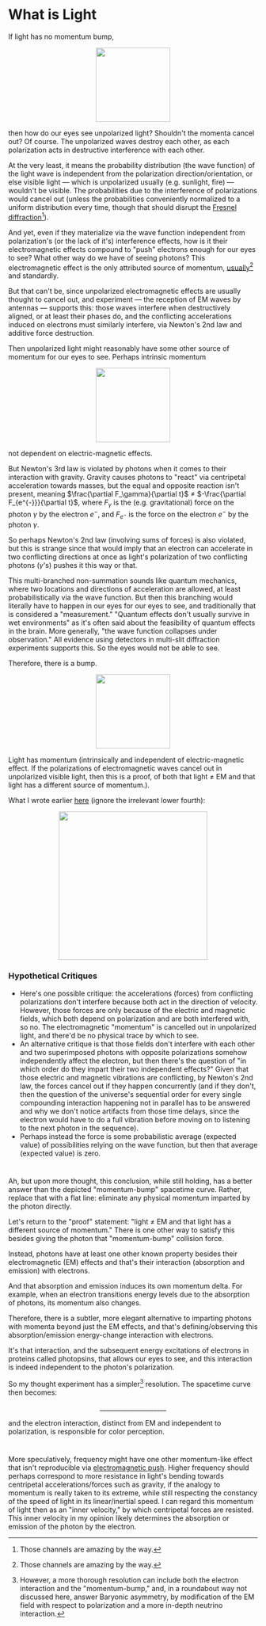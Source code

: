 # What is Light

If light has no momentum bump,

<p align="center">
<img width="150" src="https://github.com/animal-tree/Writing-stuff-2/assets/142250284/b6b0e528-32e4-4014-b999-4a783aafc3a8">
</p>

then how do our eyes see unpolarized light? Shouldn't the momenta cancel out? Of course. The unpolarized waves destroy each other, as each polarization acts in destructive interference with each other.

At the very least, it means the probability distribution (the wave function) of the light wave is independent from the polarization direction/orientation, or else visible light — which is unpolarized usually (e.g. sunlight, fire) — wouldn't be visible. The probabilities due to the interference of polarizations would cancel out (unless the probabilities conveniently normalized to a uniform distribution every time, though that should disrupt the [Fresnel diffraction](https://youtu.be/y9c8oZ49pFc?si=kSTkCh56g60vPAKk)[^1]).

And yet, even if they materialize via the wave function independent from polarization's (or the lack of it's) interference effects, how is it their electromagnetic effects compound to "push" electrons enough for our eyes to see? What other way do we have of seeing photons? This electromagnetic effect is the only attributed source of momentum, [usually](https://youtu.be/bvzr2HbbPC8?si=wyctUUwiOc5dQgfX)[^1] and standardly. 

But that can't be, since unpolarized electromagnetic effects are usually thought to cancel out, and experiment — the reception of EM waves by antennas — supports this: those waves interfere when destructively aligned, or at least their phases do, and the conflicting accelerations induced on electrons must similarly interfere, via Newton's 2nd law and additive force destruction.

Then unpolarized light might reasonably have some other source of momentum for our eyes to see. Perhaps intrinsic momentum

<p align="center">
<img width="150" src="https://github.com/animal-tree/Writing-stuff-2/assets/142250284/b6b0e528-32e4-4014-b999-4a783aafc3a8">
</p>

not dependent on electric-magnetic effects.

But Newton's 3rd law is violated by photons when it comes to their interaction with gravity. Gravity causes photons to "react" via centripetal acceleration towards masses, but the equal and opposite reaction isn't present, meaning $\frac{\partial F_\gamma}{\partial t}$ $\neq$ $-\frac{\partial F_{e^{-}}}{\partial t}$, where $F_\gamma$ is the (e.g. gravitational) force on the photon $\gamma$ by the electron $e^{-}$, and $F_{e^{-}}$ is the force on the electron $e^{-}$ by the photon $\gamma$.

So perhaps Newton's 2nd law (involving sums of forces) is also violated, but this is strange since that would imply that an electron can accelerate in two conflicting directions at once as light's polarization of two conflicting photons ($\gamma$'s) pushes it this way or that.

This multi-branched non-summation sounds like quantum mechanics, where two locations and directions of acceleration are allowed, at least probabilistically via the wave function. But then this branching would literally have to happen in our eyes for our eyes to see, and traditionally that is considered a "measurement." "Quantum effects don't usually survive in wet environments" as it's often said about the feasibility of quantum effects in the brain. More generally, "the wave function collapses under observation." All evidence using detectors in multi-slit diffraction experiments supports this. So the eyes would not be able to see.

Therefore, there is a bump.

<p align="center">
<img width="150" src="https://github.com/animal-tree/Writing-stuff-2/assets/142250284/b6b0e528-32e4-4014-b999-4a783aafc3a8">
</p>

Light has momentum (intrinsically and independent of electric-magnetic effect. If the polarizations of electromagnetic waves cancel out in unpolarized visible light, then this is a proof, of both that light $\neq$ EM and that light has a different source of momentum.).

What I wrote earlier [here](https://github.com/animal-tree/Writing-stuff-2/blob/main/Theories/Disproof-and-Unified.md) (ignore the irrelevant lower fourth):

<p align="center">
<img width="300" src="https://github.com/animal-tree/Writing-stuff-2/assets/142250284/2fde3853-0e39-4b6e-ac76-bc691cd189b6">
</p>

### Hypothetical Critiques

- Here's one possible critique: the accelerations (forces) from conflicting polarizations don't interfere because both act in the direction of velocity. However, those forces are only because of the electric and magnetic fields, which both depend on polarization and are both interfered with, so no. The electromagnetic "momentum" is cancelled out in unpolarized light, and there'd be no physical trace by which to see.
- An alternative critique is that those fields don't interfere with each other and two superimposed photons with opposite polarizations somehow independently affect the electron, but then there's the question of "in which order do they impart their two independent effects?" Given that those electric and magnetic vibrations are conflicting, by Newton's 2nd law, the forces cancel out if they happen concurrently (and if they don't, then the question of the universe's sequential order for every single compounding interaction happening not in parallel has to be answered and why we don't notice artifacts from those time delays, since the electron would have to do a full vibration before moving on to listening to the next photon in the sequence).
- Perhaps instead the force is some probabilistic average (expected value) of possibilities relying on the wave function, but then that average (expected value) is zero.

#

Ah, but upon more thought, this conclusion, while still holding, has a better answer than the depicted "momentum-bump" spacetime curve. Rather, replace that with a flat line: eliminate any physical momentum imparted by the photon directly.

Let's return to the "proof" statement: "light $\neq$ EM and that light has a different source of momentum." There is one other way to satisfy this besides giving the photon that "momentum-bump" collision force.

Instead, photons have at least one other known property besides their electromagnetic (EM) effects and that's their interaction (absorption and emission) with electrons.

And that absorption and emission induces its own momentum delta. For example, when an electron transitions energy levels due to the absorption of photons, its momentum also changes.

Therefore, there is a subtler, more elegant alternative to imparting photons with momenta beyond just the EM effects, and that's defining/observing this absorption/emission energy-change interaction with electrons.

It's that interaction, and the subsequent energy excitations of electrons in proteins called photopsins, that allows our eyes to see, and this interaction is indeed independent to the photon's polarization.

So my thought experiment has a simpler[^2] resolution. The spacetime curve then becomes:

<p align='center'>
  _____________________
</p>

and the electron interaction, distinct from EM and independent to polarization, is responsible for color perception.

#

More speculatively, frequency might have one other momentum-like effect that isn't reproducible via [electromagnetic push](https://youtu.be/bvzr2HbbPC8?si=wyctUUwiOc5dQgfX). Higher frequency should perhaps correspond to more resistance in light's bending towards centripetal accelerations/forces such as gravity, if the analogy to momentum is really taken to its extreme, while still respecting the constancy of the speed of light in its linear/inertial speed. I can regard this momentum of light then as an "inner velocity," by which centripetal forces are resisted. This inner velocity in my opinion likely determines the absorption or emission of the photon by the electron.

[^1]: Those channels are amazing by the way.
[^2]: However, a more thorough resolution can include both the electron interaction and the "momentum-bump," and, in a roundabout way not discussed here, answer Baryonic asymmetry, by modification of the EM field with respect to polarization and a more in-depth neutrino interaction.

